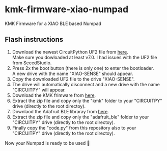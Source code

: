 # kmk-firmware-xiao-numpad
KMK Firmware for a XIAO BLE based Numpad

## Flash instructions

1. Download the newest CircuitPython UF2 file from [here](https://circuitpython.org/board/Seeed_XIAO_nRF52840_Sense/).  
   Make sure you dowloaded at least v7.0. I had issues with the UF2 file from SeeedStudio.
2. Press 2x the boot button (there is only one) to enter the bootloader.  
   A new drive with the name "XIAO-SENSE" should appear.
3. Copy the downloaded UF2 file to the drive "XIAO-SENSE".
4. The drive will automatically disconnect and a new drive with the name "CIRCUITPY" will appear.
5. Download the KMK frimware from [here](https://github.com/KMKfw/kmk_firmware).
6. Extract the zip file and copy only the "kmk" folder to your "CIRCUITPY" drive (directly to the root directoy).
7. Downlaod the Adafruit BLE libraray from [here](https://github.com/adafruit/Adafruit_CircuitPython_BLE).
8. Extract the zip file and copy only the "adafruit_ble" folder to your "CIRCUITPY" drive (directly to the root directoy).
9. Finally copy the "code.py" from this repository also to your "CIRCUITPY" drive (directly to the root directoy).

Now your Numpad is ready to be used :tada:
